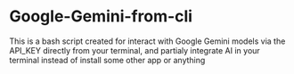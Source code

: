 # Google-Gemini-from-cli
This is a bash script created for interact with Google Gemini models via the API_KEY directly from your terminal, and partialy integrate AI in your terminal instead of install some other app or anything
